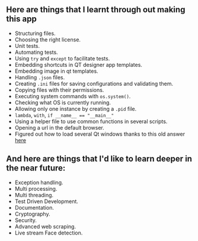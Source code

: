 Here are things that I learnt through out making this app
-
- Structuring files.
- Choosing the right license.
- Unit tests.
- Automating tests.
- Using `try` and `except` to facilitate tests.
- Embedding shortcuts in QT designer app templates.
- Embedding image in qt templates.
- Handling `.json` files.
- Creating `.ini` files for saving configurations and validating them.
- Copying files with their permissions.
- Executing system commands with `os.system()`.
- Checking what OS is currently running.
- Allowing only one instance by creating a `.pid` file.
- `lambda`, `with`, `if __name__ == "__main__"`
-  Using a helper file to use common functions in several scripts.
- Opening a url in the default browser.
- Figured out how to load several Qt windows thanks to this old answer [here](http://python.6.x6.nabble.com/QCoreApplication-exec-The-event-loop-is-already-running-tp1795366p1795378.html)

And here are things that I'd like to learn deeper in the near future:
-
- Exception handling.
- Multi processing.
- Multi threading.
- Test Driven Development.
- Documentation.
- Cryptography.
- Security.
- Advanced web scraping.
- Live stream Face detection.
